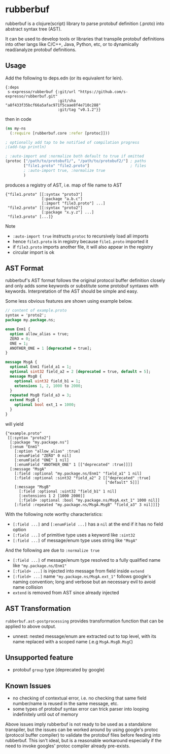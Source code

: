 rubberbuf
=========

rubberbuf is a clojure(script) library to parse protobuf definition (.proto) into abstract syntax tree (AST).

It can be used to develop tools or libraries that transpile protobuf definitions into other langs like C/C++, Java, Python, etc, or to dynamically read/analyze protobuf definitions.

## Usage
Add the following to deps.edn (or its equivalent for lein).
```edn
{:deps
 s-expresso/rubberbuf {:git/url "https://github.com/s-expresso/rubberbuf.git"
                       :git/sha "a8f433f35bcf66a5afac971f5caae8f4e710c288"
                       :git/tag "v0.1.2"}}
```
then in code
```clojure
(ns my-ns
  (:require [rubberbuf.core :refer [protoc]]))

; optionally add tap to be notified of compilation progress
;(add-tap println)

; :auto-import and :normalize both default to true if omitted
(protoc ["/path/to/protobuf1/", "/path/to/protobuf2/"] ; paths
        ["file1.proto" "file2.proto"]                  ; files
        ; :auto-import true, :normalize true
        ) 
```
produces a registry of AST, i.e. map of file name to AST
```edn
{"file1.proto" [[:syntax "proto3"]
                [:package "a.b.c"]
                [:import "file3.proto"] ...]
 "file2.proto" [[:syntax "proto2"]
                [:package "x.y.z"] ...]
 "file3.proto" [...]}
```
Note
* `:auto-import true` instructs `protoc` to recursively load all imports
* hence `file3.proto` is in registry because `file1.proto` imported it
* if `file3.proto` imports another file, it will also appear in the registry
* circular import is ok

## AST Format
rubberbuf's AST format follows the original protocol buffer definition closely and only adds some keywords or substitute some protobuf syntaxes with keywords. Interpretation of the AST should be simple and easy.

Some less obvious features are shown using example below.
```protobuf
// content of example.proto
syntax = 'proto2';
package my.package.ns;

enum Enm1 {
  option allow_alias = true;
  ZERO = 0;
  ONE = 1;
  ANOTHER_ONE = 1 [deprecated = true];
}

message MsgA {
  optional Enm1 field_a1 = 1;
  optional sint32 field_a2 = 2 [deprecated = true, default = 5];
  message MsgB {
    optional uint32 field_b1 = 1;
    extensions 1, 2, 1000 to 2000;
  }
  repeated MsgB field_a3 = 3;
  extend MsgB {
    optional bool ext_1 = 1000;
  }
}
```

will yield
```edn
{"example.proto"
 [[:syntax "proto2"]
  [:package "my.package.ns"]
  [:enum "Enm1"
    [:option "allow_alias" :true]
    [:enumField "ZERO" 0 nil]
    [:enumField "ONE" 1 nil]
    [:enumField "ANOTHER_ONE" 1 [["deprecated" :true]]]]
  [:message "MsgA"
    [:field :optional "my.package.ns/Enm1" "field_a1" 1 nil]
    [:field :optional :sint32 "field_a2" 2 [["deprecated" :true]
                                            ["default" 5]]]
    [:message "MsgB"
      [:field :optional :uint32 "field_b1" 1 nil]
      [:extensions 1 2 [1000 2000]]
      [:field+ :optional :bool "my.package.ns/MsgA.ext_1" 1000 nil]]
    [:field :repeated "my.package.ns/MsgA.MsgB" "field_a3" 3 nil]]]}
```
With the following note worthy characteristics:
* `[:field ...]` and `[:enumField ...]` has a `nil` at the end if it has no field option
* `[:field ...]` of primitive type uses a keyword like `:sint32`
* `[:field ...]` of message/enum type uses string like `"MsgA"` 

And the following are due to `:normalize true`
* `[:field ...]` of message/enum type resolved to a fully qualified name like `"my.package.ns/Enm1"`
* `[:field+ ...]` is injected into message from field inside `extend` 
* `[:field+ ...]` name `"my.package.ns/MsgA.ext_1"` follows google's naming convention; long and verbose but an necessary evil to avoid name collision
* `extend` is removed from AST since already injected

## AST Transformation
`rubberbuf.ast-postprocessing` provides transformation function that can be applied to above output.
* unnest: nested message/enum are extracted out to top level, with its name replaced with a scoped name (.e.g `MsgA.MsgB.MsgC`)

## Unsupported feature
* protobuf `group` type (deprecated by google)

## Known Issues
* no checking of contextual error, i.e. no checking that same field number/name is reused in the same message, etc.
* some types of protobuf syntax error can trick parser into looping indefinitely until out of memory

Above issues imply rubberbuf is not ready to be used as a standalone transpiler, but the issues can be worked around by using google's protoc (protocol buffer compiler) to validate the protobuf files before feeding into rubberbuf. This isn't ideal, but is a reasonable workaround especially if the need to invoke googles' protoc compiler already pre-exists.
